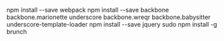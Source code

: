 
npm install --save webpack
npm install --save backbone backbone.marionette underscore backbone.wreqr backbone.babysitter underscore-template-loader
npm install --save jquery
sudo	npm	install	-g	brunch
